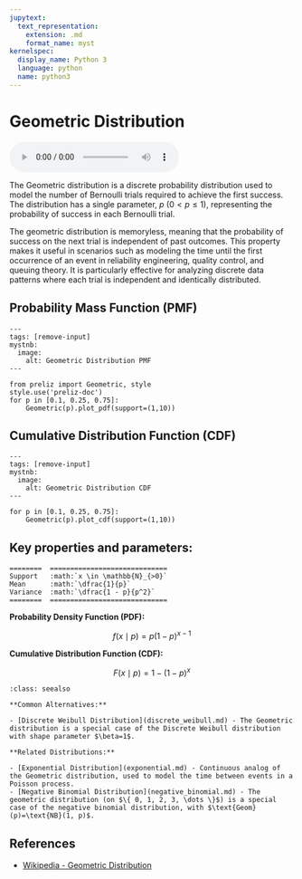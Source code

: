 ```yaml
---
jupytext:
  text_representation:
    extension: .md
    format_name: myst
kernelspec:
  display_name: Python 3
  language: python
  name: python3
---
```

# Geometric Distribution

<audio controls> <source src="../../_static/geometric.mp3" type="audio/mpeg"> This browser cannot play the pronunciation audio file for this distribution. </audio>

The Geometric distribution is a discrete probability distribution used to model the number of Bernoulli trials required to achieve the first success. The distribution has a single parameter, $p$ ($0 < p \leq 1$), representing the probability of success in each Bernoulli trial.

The geometric distribution is memoryless, meaning that the probability of success on the next trial is independent of past outcomes. This property makes it useful in scenarios such as modeling the time until the first occurrence of an event in reliability engineering, quality control, and queuing theory. It is particularly effective for analyzing discrete data patterns where each trial is independent and identically distributed.

## Probability Mass Function (PMF)

```{code-cell}
---
tags: [remove-input]
mystnb:
  image:
    alt: Geometric Distribution PMF
---

from preliz import Geometric, style
style.use('preliz-doc')
for p in [0.1, 0.25, 0.75]:
    Geometric(p).plot_pdf(support=(1,10))
```

## Cumulative Distribution Function (CDF)

```{code-cell}
---
tags: [remove-input]
mystnb:
  image:
    alt: Geometric Distribution CDF
---

for p in [0.1, 0.25, 0.75]:
    Geometric(p).plot_cdf(support=(1,10))
```

## Key properties and parameters:

```{eval-rst}
========  =============================
Support   :math:`x \in \mathbb{N}_{>0}`
Mean      :math:`\dfrac{1}{p}`
Variance  :math:`\dfrac{1 - p}{p^2}`
========  =============================
```

**Probability Density Function (PDF):**

$$
f(x \mid p) = p(1-p)^{x-1}
$$

**Cumulative Distribution Function (CDF):**

$$
F(x \mid p) = 1 - (1-p)^x
$$

```{seealso}
:class: seealso

**Common Alternatives:**

- [Discrete Weibull Distribution](discrete_weibull.md) - The Geometric distribution is a special case of the Discrete Weibull distribution with shape parameter $\beta=1$.

**Related Distributions:**

- [Exponential Distribution](exponential.md) - Continuous analog of the Geometric distribution, used to model the time between events in a Poisson process.
- [Negative Binomial Distribution](negative_binomial.md) - The geometric distribution (on $\{ 0, 1, 2, 3, \dots \}$) is a special case of the negative binomial distribution, with $\text{Geom}(p)=\text{NB}(1, p)$.
```

## References

- [Wikipedia - Geometric Distribution](https://en.wikipedia.org/wiki/Geometric_distribution)